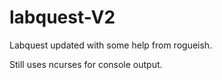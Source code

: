 # labquest-V2

Labquest updated with some help from rogueish.

Still uses ncurses for console output.
